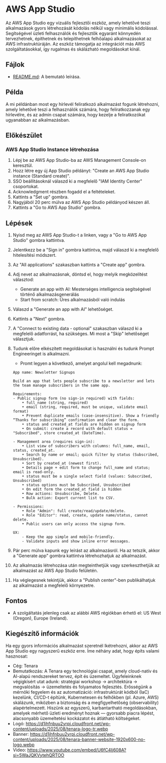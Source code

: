 # AWS App Studio

Az AWS App Studio egy vizuális fejlesztői eszköz, amely lehetővé teszi alkalmazások gyors létrehozását kódolás nélkül vagy minimális kódolással. Segítségével üzleti felhasználók és fejlesztők egyaránt könnyedén tervezhetnek, építhetnek és telepíthetnek felhőalapú alkalmazásokat az AWS infrastruktúráján. Az eszköz támogatja az integrációt más AWS szolgáltatásokkal, így rugalmas és skálázható megoldásokat kínál.

## Fájlok

- [README.md](README.md): A bemutató leírása.

## Példa

A mi példánban most egy hírlevél feliratkozó alkalmazást fogunk létrehozni, amely lehetővé teszi a felhasználók számára, hogy feliratkozzanak egy hírlevélre, és az admin csapat számára, hogy kezelje a feliratkozókat ugyanabban az alkalmazásban.

## Előkészület


### AWS App Studio Instance létrehozása

1. Lépj be az AWS App Studio-ba az AWS Management Console-on keresztül.
2. Hozz létre egy új App Studio példányt: "Create an AWS App Studio instance (Standard create)".
3. SSO beállításoknál válaszd ki a megfelelő "IAM Identity Center" csoportokat.
4. Acknowledgment részben fogadd el a feltételeket.
5. Kattints a "Set up" gombra.
6. Nagyjából 20 perc múlva az AWS App Studio példányod készen áll.
7. Kattints a "Go to AWS App Studio" gombra.

## Lépések

1. Nyisd meg az AWS App Studio-t a linken, vagy a "Go to AWS App Studio" gombra kattintva.
2. Jelentkezz be a "Sign in" gombra kattintva, majd válaszd ki a megfelelő hitelesítési módszert.
3. Az "All applications" szakaszban kattints a "Create app" gombra.
4. Adj nevet az alkalmazásnak, döntsd el, hogy melyik megközelítést választod:
   - Generate an app with AI: Mesterséges intelligencia segítségével történő alkalmazásgenerálás
   - Start from scratch: Üres alkalmazásból való indulás
5. Válaszd a "Generate an app with AI" lehetőséget.
6. Kattints a "Next" gombra.
7. A "Connect to existing data - optional" szakaszban válaszd ki a megfelelő adatforrást, ha szükséges. Mi most a "Skip" lehetőséget választjuk.
8. Tudunk előre elkészített megoldásokat is használni és tudunk Prompt Engineeringet is alkalmazni.

   - Promt legyen a következő, amelyet angolul kell megadnunk:

   ```
   App name: Newsletter Signups

   Build an app that lets people subscribe to a newsletter and lets the team manage subscribers in the same app.

   Requirements:
   - Public signup form (no sign-in required) with fields:
       • full_name (string, required)
       • email (string, required, must be unique, validate email format)
       • Prevent duplicate emails (case-insensitive). Show a friendly “Thanks for subscribing” confirmation and clear the form.
       • status and created_at fields are hidden on signup form
       • On submit: create a record with default status = "Subscribed", store created_at (DateTime).

   - Management area (requires sign-in):
       • List view of subscribers with columns: full_name, email, status, created_at.
       • Search by name or email; quick filter by status (Subscribed, Unsubscribed).
       • Sort by created_at (newest first).
       • Details page + edit form to change full_name and status; email is read-only.
       • status must be a single select field (values: Subscribed, Unsubscribed)
       • status options must be Subscribed, Unsubscribed
       • On edit form the created_at field is hidden
       • Row actions: Unsubscribe, Delete.
       • Bulk action: Export current list to CSV.

   - Permissions:
       • Role "Admin": full create/read/update/delete.
       • Role "Editor": read, create, update name/status, cannot delete.
       • Public users can only access the signup form.

   UX:
       - Keep the app simple and mobile-friendly.
       - Validate inputs and show inline error messages.
   ```

9. Pár perc múlva kapunk egy leírást az alkalmazásról. Ha az tetszik, akkor a "Generate app" gombra kattintva létrehozhatjuk az alkalmazást.
10. Az alkalmazás létrehozása után megteinthetjük vagy szerkeszthetjük az alkalmazást az AWS App Studio felületén.
11. Ha véglegesnek tekintjük, akkor a "Publish center"-ben publikálhatjuk az alkalmazást a megfelelő környezetre.

## Fontos

- A szolgáltatás jelenleg csak az alábbi AWS régiókban érhető el: US West (Oregon), Europe (Ireland).

## Kiegészítő információk

Ha egy gyors információs alkalmazást szeretnél lkétrehozni, akkor az AWS App Studio egy nagyszerű eszköz erre. Íme néhány adat, hogy építs valami hasznosat:

- Cég: Tenara
- Bemutatkozás: A Tenara egy technológiai csapat, amely cloud-natív és AI-alapú rendszereket tervez, épít és üzemeltet. Ügyfeleinknek végigkísért utat adunk: stratégiai workshop → architektúra → megvalósítás → üzemeltetés és folyamatos fejlesztés. Erősségünk a mérnöki fegyelem és az automatizáció: infrastruktúrát kódból (IaC) kezelünk, CI/CD-t építünk, Kubernetesen és felhőkben (pl. Azure, AWS) skálázunk, miközben a biztonság és a megfigyelhetőség (observability) alapértelmezett. Hiszünk az egyszerű, karbantartható megoldásokban, amelyek mérhető üzleti eredményt hoznak — gyorsabb piacra lépést, alacsonyabb üzemeltetési kockázatot és átlátható költségeket.
- Logó: https://d1ihfnbuu2yrpj.cloudfront.net/wp-content/uploads/2025/08/tenara-logo-tr.webp
- Banner: https://d1ihfnbuu2yrpj.cloudfront.net/wp-content/uploads/2025/08/tenara-banner-website-1920x600-no-logo.webp
- Video: https://www.youtube.com/embed/U6fC4Ij608A?si=5WaJQKVytehQRTOO
